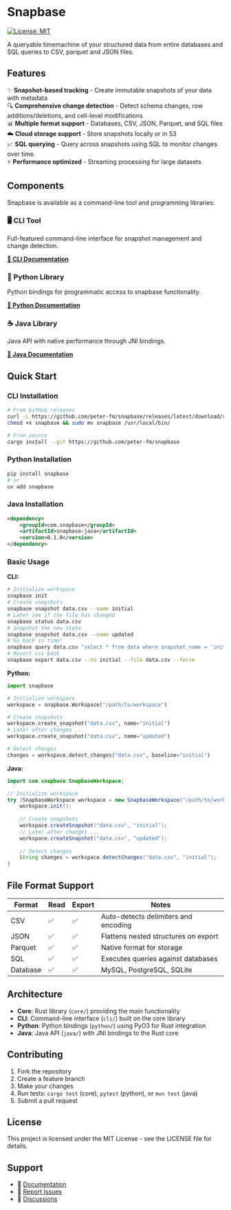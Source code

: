 # Snapbase

[![License: MIT](https://img.shields.io/badge/License-MIT-yellow.svg)](https://opensource.org/licenses/MIT)

A queryable timemachine of your structured data from entire databases and SQL queries to CSV, parquet and JSON files.

## Features

✨ **Snapshot-based tracking** - Create immutable snapshots of your data with metadata  
🔍 **Comprehensive change detection** - Detect schema changes, row additions/deletions, and cell-level modifications  
📊 **Multiple format support** - Databases, CSV, JSON, Parquet, and SQL files  
☁️ **Cloud storage support** - Store snapshots locally or in S3  
📈 **SQL querying** - Query across snapshots using SQL to monitor changes over time.  
⚡ **Performance optimized** - Streaming processing for large datasets  

## Components

Snapbase is available as a command-line tool and programming libraries:

### 🖥️ CLI Tool
Full-featured command-line interface for snapshot management and change detection.

**[📖 CLI Documentation](cli/README.md)**

### 🐍 Python Library
Python bindings for programmatic access to snapbase functionality.

**[📖 Python Documentation](python/snapbase/README.md)**

### ☕ Java Library
Java API with native performance through JNI bindings.

**[📖 Java Documentation](java/README.md)**

## Quick Start

### CLI Installation
```bash
# From GitHub releases
curl -L https://github.com/peter-fm/snapbase/releases/latest/download/snapbase-linux-x64 -o snapbase
chmod +x snapbase && sudo mv snapbase /usr/local/bin/

# From source
cargo install --git https://github.com/peter-fm/snapbase
```

### Python Installation
```bash
pip install snapbase
# or
uv add snapbase
```

### Java Installation
```xml
<dependency>
    <groupId>com.snapbase</groupId>
    <artifactId>snapbase-java</artifactId>
    <version>0.1.0</version>
</dependency>
```

### Basic Usage

**CLI:**
```bash
# Initialize workspace
snapbase init
# Create snapshots
snapbase snapshot data.csv --name initial
# Later see if the file has changed
snapbase status data.csv
# Snapshot the new state
snapbase snapshot data.csv --name updated
# Go back in time!
snapbase query data.csv "select * from data where snapshot_name = 'initial'" 
# Revert csv back
snapbase export data.csv --to initial --file data.csv --force
```

**Python:**
```python
import snapbase

# Initialize workspace
workspace = snapbase.Workspace("/path/to/workspace")

# Create snapshots
workspace.create_snapshot("data.csv", name="initial")
# Later after changes ...
workspace.create_snapshot("data.csv", name="updated")

# Detect changes
changes = workspace.detect_changes("data.csv", baseline="initial")
```

**Java:**
```java
import com.snapbase.SnapbaseWorkspace;

// Initialize workspace
try (SnapbaseWorkspace workspace = new SnapbaseWorkspace("/path/to/workspace")) {
    workspace.init();
    
    // Create snapshots
    workspace.createSnapshot("data.csv", "initial");
    // Later after changes ...
    workspace.createSnapshot("data.csv", "updated");
    
    // Detect changes
    String changes = workspace.detectChanges("data.csv", "initial");
}
```

## File Format Support

| Format | Read | Export | Notes |
|--------|------|--------|-------|
| CSV | ✅ | ✅ | Auto-detects delimiters and encoding |
| JSON | ✅ | ✅ | Flattens nested structures on export |
| Parquet | ✅ | ✅ | Native format for storage |
| SQL | ✅ | ✅ | Executes queries against databases |
| Database | ✅ | ✅ | MySQL, PostgreSQL, SQLite |

## Architecture

- **Core**: Rust library (`core/`) providing the main functionality
- **CLI**: Command-line interface (`cli/`) built on the core library
- **Python**: Python bindings (`python/`) using PyO3 for Rust integration
- **Java**: Java API (`java/`) with JNI bindings to the Rust core

## Contributing

1. Fork the repository
2. Create a feature branch
3. Make your changes
4. Run tests: `cargo test` (core), `pytest` (python), or `mvn test` (java)
5. Submit a pull request

## License

This project is licensed under the MIT License - see the LICENSE file for details.

## Support

- 📖 [Documentation](https://github.com/peter-fm/snapbase/wiki)
- 🐛 [Report Issues](https://github.com/peter-fm/snapbase/issues)
- 💬 [Discussions](https://github.com/peter-fm/snapbase/discussions)